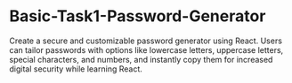 # Basic-Task1-Password-Generator
Create a secure and customizable password generator using React. Users can tailor passwords with options like lowercase letters, uppercase letters, special characters, and numbers, and instantly copy them for increased digital security while learning React.
